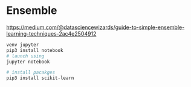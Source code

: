 # Ensemble

https://medium.com/@datasciencewizards/guide-to-simple-ensemble-learning-techniques-2ac4e2504912

```bash
venv jupyter
pip3 install notebook
# launch using
jupyter notebook

# install pacakges
pip3 install scikit-learn
```